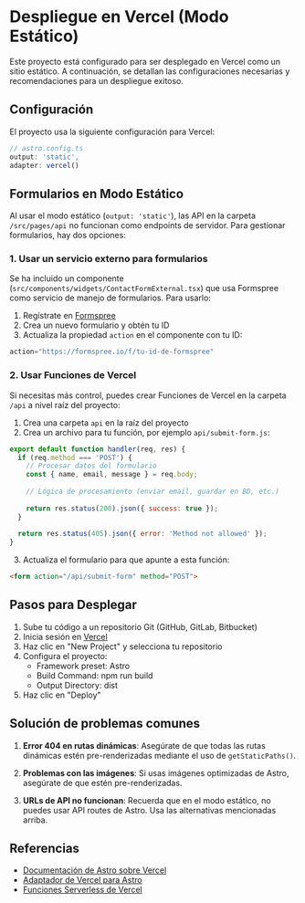 # Despliegue en Vercel (Modo Estático)

Este proyecto está configurado para ser desplegado en Vercel como un sitio estático. A continuación, se detallan las configuraciones necesarias y recomendaciones para un despliegue exitoso.

## Configuración

El proyecto usa la siguiente configuración para Vercel:

```js
// astro.config.ts
output: 'static',
adapter: vercel()
```

## Formularios en Modo Estático

Al usar el modo estático (`output: 'static'`), las API en la carpeta `/src/pages/api` no funcionan como endpoints de servidor. Para gestionar formularios, hay dos opciones:

### 1. Usar un servicio externo para formularios

Se ha incluido un componente (`src/components/widgets/ContactFormExternal.tsx`) que usa Formspree como servicio de manejo de formularios. Para usarlo:

1. Regístrate en [Formspree](https://formspree.io/)
2. Crea un nuevo formulario y obtén tu ID
3. Actualiza la propiedad `action` en el componente con tu ID:

```jsx
action="https://formspree.io/f/tu-id-de-formspree"
```

### 2. Usar Funciones de Vercel

Si necesitas más control, puedes crear Funciones de Vercel en la carpeta `/api` a nivel raíz del proyecto:

1. Crea una carpeta `api` en la raíz del proyecto
2. Crea un archivo para tu función, por ejemplo `api/submit-form.js`:

```js
export default function handler(req, res) {
  if (req.method === 'POST') {
    // Procesar datos del formulario
    const { name, email, message } = req.body;
    
    // Lógica de procesamiento (enviar email, guardar en BD, etc.)
    
    return res.status(200).json({ success: true });
  }
  
  return res.status(405).json({ error: 'Method not allowed' });
}
```

3. Actualiza el formulario para que apunte a esta función:

```html
<form action="/api/submit-form" method="POST">
```

## Pasos para Desplegar

1. Sube tu código a un repositorio Git (GitHub, GitLab, Bitbucket)
2. Inicia sesión en [Vercel](https://vercel.com/)
3. Haz clic en "New Project" y selecciona tu repositorio
4. Configura el proyecto:
   - Framework preset: Astro
   - Build Command: npm run build
   - Output Directory: dist
5. Haz clic en "Deploy"

## Solución de problemas comunes

1. **Error 404 en rutas dinámicas**: Asegúrate de que todas las rutas dinámicas estén pre-renderizadas mediante el uso de `getStaticPaths()`.

2. **Problemas con las imágenes**: Si usas imágenes optimizadas de Astro, asegúrate de que estén pre-renderizadas.

3. **URLs de API no funcionan**: Recuerda que en el modo estático, no puedes usar API routes de Astro. Usa las alternativas mencionadas arriba.

## Referencias

- [Documentación de Astro sobre Vercel](https://docs.astro.build/en/guides/deploy/vercel/)
- [Adaptador de Vercel para Astro](https://github.com/withastro/astro/tree/main/packages/integrations/vercel)
- [Funciones Serverless de Vercel](https://vercel.com/docs/concepts/functions/serverless-functions)
